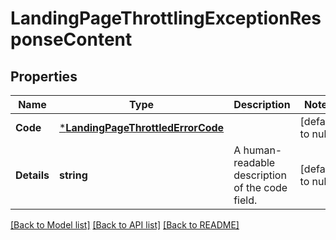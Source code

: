 # LandingPageThrottlingExceptionResponseContent

## Properties
Name | Type | Description | Notes
------------ | ------------- | ------------- | -------------
**Code** | [***LandingPageThrottledErrorCode**](LandingPageThrottledErrorCode.md) |  | [default to null]
**Details** | **string** | A human-readable description of the code field. | [default to null]

[[Back to Model list]](../README.md#documentation-for-models) [[Back to API list]](../README.md#documentation-for-api-endpoints) [[Back to README]](../README.md)

